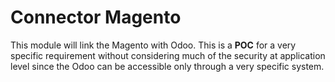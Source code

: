Connector Magento
=================

This module will link the Magento with Odoo. This is a **POC** for
a very specific requirement without considering much of the security
at application level since the Odoo can be accessible only through
a very specific system.